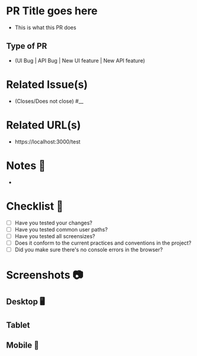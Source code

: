 # PR Title goes here
- This is what this PR does

## Type of PR
- (UI Bug | API Bug | New UI feature | New API feature)

# Related Issue(s)
- (Closes/Does not close) #__

# Related URL(s)
- https://localhost:3000/test

# Notes 📔
-

# Checklist 🏁
- [ ] Have you tested your changes?
- [ ] Have you tested common user paths?
- [ ] Have you tested all screensizes?
- [ ] Does it conform to the current practices and conventions in the project?
- [ ] Did you make sure there's no console errors in the browser?

# Screenshots 📷
## Desktop 🖥️
## Tablet
## Mobile 📱

